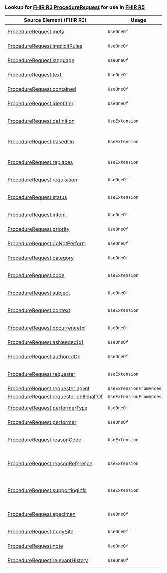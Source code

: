 ### Lookup for [FHIR R3](https://hl7.org/fhir/STU3/) [ProcedureRequest](https://hl7.org/fhir/STU3/ProcedureRequest.html) for use in [FHIR R5](https://hl7.org/fhir/R5/)

| Source Element (FHIR R3) | Usage | Target |
| -------------- | ----- | ------ |
| [ProcedureRequest.meta](https://hl7.org/fhir/STU3/ProcedureRequest.html#resource) | `UseOneOf` | [ServiceRequest.meta](https://hl7.org/fhir/R5/ServiceRequest.html#resource)<br />[ServiceRequest.meta](https://hl7.org/fhir/R5/ServiceRequest.html#resource) |
| [ProcedureRequest.implicitRules](https://hl7.org/fhir/STU3/ProcedureRequest.html#resource) | `UseOneOf` | [ServiceRequest.implicitRules](https://hl7.org/fhir/R5/ServiceRequest.html#resource)<br />[ServiceRequest.implicitRules](https://hl7.org/fhir/R5/ServiceRequest.html#resource) |
| [ProcedureRequest.language](https://hl7.org/fhir/STU3/ProcedureRequest.html#resource) | `UseOneOf` | [ServiceRequest.language](https://hl7.org/fhir/R5/ServiceRequest.html#resource)<br />[ServiceRequest.language](https://hl7.org/fhir/R5/ServiceRequest.html#resource) |
| [ProcedureRequest.text](https://hl7.org/fhir/STU3/ProcedureRequest.html#resource) | `UseOneOf` | [ServiceRequest.text](https://hl7.org/fhir/R5/ServiceRequest.html#resource)<br />[ServiceRequest.text](https://hl7.org/fhir/R5/ServiceRequest.html#resource) |
| [ProcedureRequest.contained](https://hl7.org/fhir/STU3/ProcedureRequest.html#resource) | `UseOneOf` | [ServiceRequest.contained](https://hl7.org/fhir/R5/ServiceRequest.html#resource)<br />[ServiceRequest.contained](https://hl7.org/fhir/R5/ServiceRequest.html#resource) |
| [ProcedureRequest.identifier](https://hl7.org/fhir/STU3/ProcedureRequest.html#resource) | `UseOneOf` | [ServiceRequest.identifier](https://hl7.org/fhir/R5/ServiceRequest.html#resource)<br />[ServiceRequest.identifier](https://hl7.org/fhir/R5/ServiceRequest.html#resource) |
| [ProcedureRequest.definition](https://hl7.org/fhir/STU3/ProcedureRequest.html#resource) | `UseExtension` | [http://hl7.org/fhir/3.0/StructureDefinition/extension-ProcedureRequest.definition](StructureDefinition-ext-R3-ProcedureRequest.definition.html) |
| [ProcedureRequest.basedOn](https://hl7.org/fhir/STU3/ProcedureRequest.html#resource) | `UseExtension` | [http://hl7.org/fhir/3.0/StructureDefinition/extension-ProcedureRequest.basedOn](StructureDefinition-ext-R3-ProcedureRequest.basedOn.html) |
| [ProcedureRequest.replaces](https://hl7.org/fhir/STU3/ProcedureRequest.html#resource) | `UseExtension` | [http://hl7.org/fhir/3.0/StructureDefinition/extension-ProcedureRequest.replaces](StructureDefinition-ext-R3-ProcedureRequest.replaces.html) |
| [ProcedureRequest.requisition](https://hl7.org/fhir/STU3/ProcedureRequest.html#resource) | `UseOneOf` | [ServiceRequest.requisition](https://hl7.org/fhir/R5/ServiceRequest.html#resource)<br />[ServiceRequest.requisition](https://hl7.org/fhir/R5/ServiceRequest.html#resource) |
| [ProcedureRequest.status](https://hl7.org/fhir/STU3/ProcedureRequest.html#resource) | `UseExtension` | [http://hl7.org/fhir/3.0/StructureDefinition/extension-ProcedureRequest.status](StructureDefinition-ext-R3-ProcedureRequest.status.html) |
| [ProcedureRequest.intent](https://hl7.org/fhir/STU3/ProcedureRequest.html#resource) | `UseOneOf` | [ServiceRequest.intent](https://hl7.org/fhir/R5/ServiceRequest.html#resource)<br />[ServiceRequest.intent](https://hl7.org/fhir/R5/ServiceRequest.html#resource) |
| [ProcedureRequest.priority](https://hl7.org/fhir/STU3/ProcedureRequest.html#resource) | `UseOneOf` | [ServiceRequest.priority](https://hl7.org/fhir/R5/ServiceRequest.html#resource)<br />[ServiceRequest.priority](https://hl7.org/fhir/R5/ServiceRequest.html#resource) |
| [ProcedureRequest.doNotPerform](https://hl7.org/fhir/STU3/ProcedureRequest.html#resource) | `UseOneOf` | [ServiceRequest.doNotPerform](https://hl7.org/fhir/R5/ServiceRequest.html#resource)<br />[ServiceRequest.doNotPerform](https://hl7.org/fhir/R5/ServiceRequest.html#resource) |
| [ProcedureRequest.category](https://hl7.org/fhir/STU3/ProcedureRequest.html#resource) | `UseOneOf` | [ServiceRequest.category](https://hl7.org/fhir/R5/ServiceRequest.html#resource)<br />[ServiceRequest.category](https://hl7.org/fhir/R5/ServiceRequest.html#resource) |
| [ProcedureRequest.code](https://hl7.org/fhir/STU3/ProcedureRequest.html#resource) | `UseExtension` | [http://hl7.org/fhir/3.0/StructureDefinition/extension-ProcedureRequest.code](StructureDefinition-ext-R3-ProcedureRequest.code.html) |
| [ProcedureRequest.subject](https://hl7.org/fhir/STU3/ProcedureRequest.html#resource) | `UseOneOf` | [ServiceRequest.subject](https://hl7.org/fhir/R5/ServiceRequest.html#resource)<br />[ServiceRequest.subject](https://hl7.org/fhir/R5/ServiceRequest.html#resource) |
| [ProcedureRequest.context](https://hl7.org/fhir/STU3/ProcedureRequest.html#resource) | `UseExtension` | [http://hl7.org/fhir/3.0/StructureDefinition/extension-ProcedureRequest.context](StructureDefinition-ext-R3-ProcedureRequest.context.html) |
| [ProcedureRequest.occurrence[x]](https://hl7.org/fhir/STU3/ProcedureRequest.html#resource) | `UseOneOf` | [ServiceRequest.occurrence[x]](https://hl7.org/fhir/R5/ServiceRequest.html#resource)<br />[ServiceRequest.occurrence[x]](https://hl7.org/fhir/R5/ServiceRequest.html#resource) |
| [ProcedureRequest.asNeeded[x]](https://hl7.org/fhir/STU3/ProcedureRequest.html#resource) | `UseOneOf` | [ServiceRequest.asNeeded[x]](https://hl7.org/fhir/R5/ServiceRequest.html#resource)<br />[ServiceRequest.asNeeded[x]](https://hl7.org/fhir/R5/ServiceRequest.html#resource) |
| [ProcedureRequest.authoredOn](https://hl7.org/fhir/STU3/ProcedureRequest.html#resource) | `UseOneOf` | [ServiceRequest.authoredOn](https://hl7.org/fhir/R5/ServiceRequest.html#resource)<br />[ServiceRequest.authoredOn](https://hl7.org/fhir/R5/ServiceRequest.html#resource) |
| [ProcedureRequest.requester](https://hl7.org/fhir/STU3/ProcedureRequest.html#resource) | `UseExtension` | [http://hl7.org/fhir/3.0/StructureDefinition/extension-ProcedureRequest.requester](StructureDefinition-ext-R3-ProcedureRequest.requester.html) |
| [ProcedureRequest.requester.agent](https://hl7.org/fhir/STU3/ProcedureRequest.html#resource) | `UseExtensionFromAncestor` | - |
| [ProcedureRequest.requester.onBehalfOf](https://hl7.org/fhir/STU3/ProcedureRequest.html#resource) | `UseExtensionFromAncestor` | - |
| [ProcedureRequest.performerType](https://hl7.org/fhir/STU3/ProcedureRequest.html#resource) | `UseOneOf` | [ServiceRequest.performerType](https://hl7.org/fhir/R5/ServiceRequest.html#resource)<br />[ServiceRequest.performerType](https://hl7.org/fhir/R5/ServiceRequest.html#resource) |
| [ProcedureRequest.performer](https://hl7.org/fhir/STU3/ProcedureRequest.html#resource) | `UseOneOf` | [ServiceRequest.performer](https://hl7.org/fhir/R5/ServiceRequest.html#resource)<br />[ServiceRequest.performer](https://hl7.org/fhir/R5/ServiceRequest.html#resource) |
| [ProcedureRequest.reasonCode](https://hl7.org/fhir/STU3/ProcedureRequest.html#resource) | `UseExtension` | [http://hl7.org/fhir/3.0/StructureDefinition/extension-ProcedureRequest.reasonCode](StructureDefinition-ext-R3-ProcedureRequest.reasonCode.html) |
| [ProcedureRequest.reasonReference](https://hl7.org/fhir/STU3/ProcedureRequest.html#resource) | `UseExtension` | [http://hl7.org/fhir/3.0/StructureDefinition/extension-ProcedureRequest.reasonReference](StructureDefinition-ext-R3-ProcedureRequest.reasonReference.html) |
| [ProcedureRequest.supportingInfo](https://hl7.org/fhir/STU3/ProcedureRequest.html#resource) | `UseExtension` | [http://hl7.org/fhir/3.0/StructureDefinition/extension-ProcedureRequest.supportingInfo](StructureDefinition-ext-R3-ProcedureRequest.supportingInfo.html) |
| [ProcedureRequest.specimen](https://hl7.org/fhir/STU3/ProcedureRequest.html#resource) | `UseOneOf` | [ServiceRequest.specimen](https://hl7.org/fhir/R5/ServiceRequest.html#resource)<br />[ServiceRequest.specimen](https://hl7.org/fhir/R5/ServiceRequest.html#resource)<br />[ServiceRequest.specimen](https://hl7.org/fhir/R5/ServiceRequest.html#resource) |
| [ProcedureRequest.bodySite](https://hl7.org/fhir/STU3/ProcedureRequest.html#resource) | `UseOneOf` | [ServiceRequest.bodySite](https://hl7.org/fhir/R5/ServiceRequest.html#resource)<br />[ServiceRequest.bodySite](https://hl7.org/fhir/R5/ServiceRequest.html#resource) |
| [ProcedureRequest.note](https://hl7.org/fhir/STU3/ProcedureRequest.html#resource) | `UseOneOf` | [ServiceRequest.note](https://hl7.org/fhir/R5/ServiceRequest.html#resource)<br />[ServiceRequest.note](https://hl7.org/fhir/R5/ServiceRequest.html#resource) |
| [ProcedureRequest.relevantHistory](https://hl7.org/fhir/STU3/ProcedureRequest.html#resource) | `UseOneOf` | [ServiceRequest.relevantHistory](https://hl7.org/fhir/R5/ServiceRequest.html#resource)<br />[ServiceRequest.relevantHistory](https://hl7.org/fhir/R5/ServiceRequest.html#resource) |

